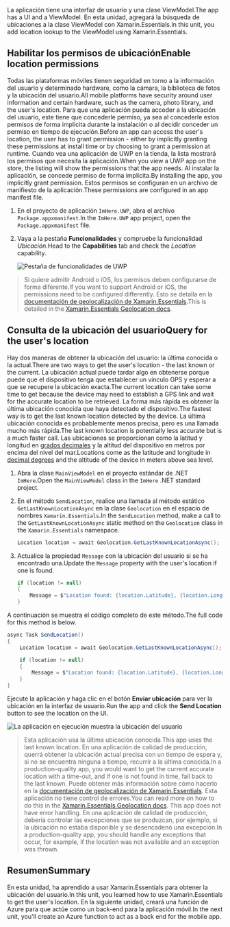 <span data-ttu-id="bee13-101">La aplicación tiene una interfaz de usuario y una clase ViewModel.</span><span class="sxs-lookup"><span data-stu-id="bee13-101">The app has a UI and a ViewModel.</span></span> <span data-ttu-id="bee13-102">En esta unidad, agregará la búsqueda de ubicaciones a la clase ViewModel con Xamarin.Essentials.</span><span class="sxs-lookup"><span data-stu-id="bee13-102">In this unit, you add location lookup to the ViewModel using Xamarin.Essentials.</span></span>

## <a name="enable-location-permissions"></a><span data-ttu-id="bee13-103">Habilitar los permisos de ubicación</span><span class="sxs-lookup"><span data-stu-id="bee13-103">Enable location permissions</span></span>

<span data-ttu-id="bee13-104">Todas las plataformas móviles tienen seguridad en torno a la información del usuario y determinado hardware, como la cámara, la biblioteca de fotos y la ubicación del usuario.</span><span class="sxs-lookup"><span data-stu-id="bee13-104">All mobile platforms have security around user information and certain hardware, such as the camera, photo library, and the user's location.</span></span> <span data-ttu-id="bee13-105">Para que una aplicación pueda acceder a la ubicación del usuario, este tiene que concederle permiso, ya sea al concederle estos permisos de forma implícita durante la instalación o al decidir conceder un permiso en tiempo de ejecución.</span><span class="sxs-lookup"><span data-stu-id="bee13-105">Before an app can access the user's location, the user has to grant permission - either by implicitly granting these permissions at install time or by choosing to grant a permission at runtime.</span></span> <span data-ttu-id="bee13-106">Cuando vea una aplicación de UWP en la tienda, la lista mostrará los permisos que necesita la aplicación.</span><span class="sxs-lookup"><span data-stu-id="bee13-106">When you view a UWP app on the store, the listing will show the permissions that the app needs.</span></span> <span data-ttu-id="bee13-107">Al instalar la aplicación, se concede permiso de forma implícita.</span><span class="sxs-lookup"><span data-stu-id="bee13-107">By installing the app, you implicitly grant permission.</span></span> <span data-ttu-id="bee13-108">Estos permisos se configuran en un archivo de manifiesto de la aplicación.</span><span class="sxs-lookup"><span data-stu-id="bee13-108">These permissions are configured in an app manifest file.</span></span>

1. <span data-ttu-id="bee13-109">En el proyecto de aplicación `ImHere.UWP`, abra el archivo `Package.appxmanifest`.</span><span class="sxs-lookup"><span data-stu-id="bee13-109">In the `ImHere.UWP` app project, open the `Package.appxmanifest` file.</span></span>

2. <span data-ttu-id="bee13-110">Vaya a la pestaña **Funcionalidades** y compruebe la funcionalidad *Ubicación*.</span><span class="sxs-lookup"><span data-stu-id="bee13-110">Head to the **Capabilities** tab and check the *Location* capability.</span></span>

    ![Pestaña de funcionalidades de UWP](../media/4-uwp-location-capability.png)

> <span data-ttu-id="bee13-112">Si quiere admitir Android o iOS, los permisos deben configurarse de forma diferente.</span><span class="sxs-lookup"><span data-stu-id="bee13-112">If you want to support Android or iOS, the permissions need to be configured differently.</span></span> <span data-ttu-id="bee13-113">Esto se detalla en la [documentación de geolocalización de Xamarin.Essentials](https://docs.microsoft.com/xamarin/essentials/geolocation?tabs=android#getting-started).</span><span class="sxs-lookup"><span data-stu-id="bee13-113">This is detailed in the [Xamarin.Essentials Geolocation docs](https://docs.microsoft.com/xamarin/essentials/geolocation?tabs=android#getting-started).</span></span>

## <a name="query-for-the-users-location"></a><span data-ttu-id="bee13-114">Consulta de la ubicación del usuario</span><span class="sxs-lookup"><span data-stu-id="bee13-114">Query for the user's location</span></span>

<span data-ttu-id="bee13-115">Hay dos maneras de obtener la ubicación del usuario: la última conocida o la actual.</span><span class="sxs-lookup"><span data-stu-id="bee13-115">There are two ways to get the user's location - the last known or the current.</span></span> <span data-ttu-id="bee13-116">La ubicación actual puede tardar algo en obtenerse porque puede que el dispositivo tenga que establecer un vínculo GPS y esperar a que se recupere la ubicación exacta.</span><span class="sxs-lookup"><span data-stu-id="bee13-116">The current location can take some time to get because the device may need to establish a GPS link and wait for the accurate location to be retrieved.</span></span> <span data-ttu-id="bee13-117">La forma más rápida es obtener la última ubicación conocida que haya detectado el dispositivo.</span><span class="sxs-lookup"><span data-stu-id="bee13-117">The fastest way is to get the last known location detected by the device.</span></span> <span data-ttu-id="bee13-118">La última ubicación conocida es probablemente menos precisa, pero es una llamada mucho más rápida.</span><span class="sxs-lookup"><span data-stu-id="bee13-118">The last known location is potentially less accurate but is a much faster call.</span></span> <span data-ttu-id="bee13-119">Las ubicaciones se proporcionan como la latitud y longitud en [grados decimales](https://en.wikipedia.org/wiki/Decimal_degrees) y la altitud del dispositivo en metros por encima del nivel del mar.</span><span class="sxs-lookup"><span data-stu-id="bee13-119">Locations come as the latitude and longitude in [decimal degrees](https://en.wikipedia.org/wiki/Decimal_degrees) and the altitude of the device in meters above sea level.</span></span>

1. <span data-ttu-id="bee13-120">Abra la clase `MainViewModel` en el proyecto estándar de .NET `ImHere`.</span><span class="sxs-lookup"><span data-stu-id="bee13-120">Open the `MainViewModel` class in the `ImHere` .NET standard project.</span></span>

2. <span data-ttu-id="bee13-121">En el método `SendLocation`, realice una llamada al método estático `GetLastKnownLocationAsync` en la clase `Geolocation` en el espacio de nombres `Xamarin.Essentials`.</span><span class="sxs-lookup"><span data-stu-id="bee13-121">In the `SendLocation` method, make a call to the `GetLastKnownLocationAsync` static method on the `Geolocation` class in the `Xamarin.Essentials` namespace.</span></span>

    ```cs
    Location location = await Geolocation.GetLastKnownLocationAsync();
    ```

3. <span data-ttu-id="bee13-122">Actualice la propiedad `Message` con la ubicación del usuario si se ha encontrado una.</span><span class="sxs-lookup"><span data-stu-id="bee13-122">Update the `Message` property with the user's location if one is found.</span></span>

    ```cs
    if (location != null)
    {
        Message = $"Location found: {location.Latitude}, {location.Longitude}.";
    }
    ```

<span data-ttu-id="bee13-123">A continuación se muestra el código completo de este método.</span><span class="sxs-lookup"><span data-stu-id="bee13-123">The full code for this method is below.</span></span>

```cs
async Task SendLocation()
{
    Location location = await Geolocation.GetLastKnownLocationAsync();

    if (location != null)
    {
        Message = $"Location found: {location.Latitude}, {location.Longitude}.";
    }
}
```

<span data-ttu-id="bee13-124">Ejecute la aplicación y haga clic en el botón **Enviar ubicación** para ver la ubicación en la interfaz de usuario.</span><span class="sxs-lookup"><span data-stu-id="bee13-124">Run the app and click the **Send Location** button to see the location on the UI.</span></span>

![La aplicación en ejecución muestra la ubicación del usuario](../media/4-running-app-showing-location.png)

> <span data-ttu-id="bee13-126">Esta aplicación usa la última ubicación conocida.</span><span class="sxs-lookup"><span data-stu-id="bee13-126">This app uses the last known location.</span></span> <span data-ttu-id="bee13-127">En una aplicación de calidad de producción, querrá obtener la ubicación actual precisa con un tiempo de espera y, si no se encuentra ninguna a tiempo, recurrir a la última conocida.</span><span class="sxs-lookup"><span data-stu-id="bee13-127">In a production-quality app, you would want to get the current accurate location with a time-out, and if one is not found in time, fall back to the last known.</span></span> <span data-ttu-id="bee13-128">Puede obtener más información sobre cómo hacerlo en la [documentación de geolocalización de Xamarin.Essentials](https://docs.microsoft.com/xamarin/essentials/geolocation?tabs=uwp#using-geolocation). Esta aplicación no tiene control de errores.</span><span class="sxs-lookup"><span data-stu-id="bee13-128">You can read more on how to do this in the [Xamarin.Essentials Geolocation docs](https://docs.microsoft.com/xamarin/essentials/geolocation?tabs=uwp#using-geolocation). This app does not have error handling.</span></span> <span data-ttu-id="bee13-129">En una aplicación de calidad de producción, debería controlar las excepciones que se produzcan, por ejemplo, si la ubicación no estaba disponible y se desencadenó una excepción.</span><span class="sxs-lookup"><span data-stu-id="bee13-129">In a production-quality app, you should handle any exceptions that occur, for example, if the location was not available and an exception was thrown.</span></span>

## <a name="summary"></a><span data-ttu-id="bee13-130">Resumen</span><span class="sxs-lookup"><span data-stu-id="bee13-130">Summary</span></span>

<span data-ttu-id="bee13-131">En esta unidad, ha aprendido a usar Xamarin.Essentials para obtener la ubicación del usuario.</span><span class="sxs-lookup"><span data-stu-id="bee13-131">In this unit, you learned how to use Xamarin.Essentials to get the user's location.</span></span> <span data-ttu-id="bee13-132">En la siguiente unidad, creará una función de Azure para que actúe como un back-end para la aplicación móvil.</span><span class="sxs-lookup"><span data-stu-id="bee13-132">In the next unit, you'll create an Azure function to act as a back end for the mobile app.</span></span>